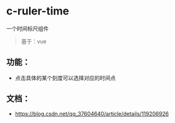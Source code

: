 # c-ruler-time
一个时间标尺组件

> 基于：vue

## 功能：
- 点击具体的某个刻度可以选择对应的时间点

## 文档：
- https://blog.csdn.net/qq_37604640/article/details/119206926
